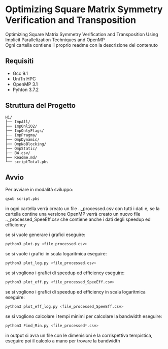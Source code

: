 # Optimizing Square Matrix Symmetry Verification and Transposition

Optimizing Square Matrix Symmetry Verification and Transposition Using Implicit Parallelization Techniques and OpenMP  
Ogni cartella contiene il proprio readme con la descrizione del contenuto

## Requisiti

- Gcc 9.1
- UniTn HPC
- OpenMP 3.1
- Pyhton 3.7.2

## Struttura del Progetto

```
H1/
├── ImpAll/
├── ImpOnliO2/
├── ImpOnlyFlags/
├── ImpPragma/
├── OmpDynamic/
├── OmpNoBlocking/
├── OmpStatic/
├── BW.csv/
├── Readme.md/
└── scriptTotal.pbs
```


## Avvio

Per avviare in modalità sviluppo:
```bash
qsub script.pbs
```
in ogni cartella verrà creato un file .._processed.csv con tutti i dati
e, se la cartella contine una versione OpenMP verrà creato un nuovo file .._processed_SpeeEff.csv che contiene anche i dati degli speedup ed efficiency

se si vuole generare i grafici eseguire:
```python
python3 plot.py <file_processed.csv>
```
se si vuole i grafici in scala logaritmica eseguire:
```python
python3 plot_log.py <file_processed.csv>
```
se si vogliono i grafici di speedup ed efficiency eseguire:
```python
python3 plot_eff.py <file_processed_SpeeEff.csv>
```

se si vogliono i grafici di speedup ed efficiency in scala logaritmica eseguire:
```python
python3 plot_eff_log.py <file_processed_SpeeEff.csv>
```
se si vogliono calcolare i tempi minimi per calcolare la bandwidth eseguire:
```python
python3 Find_Min.py <file_processed*.csv>
```
in output si avra un file con le dimenisioni e la corrispettiva tempistica, eseguire poi il calcolo a mano per trovare la bandwidth


